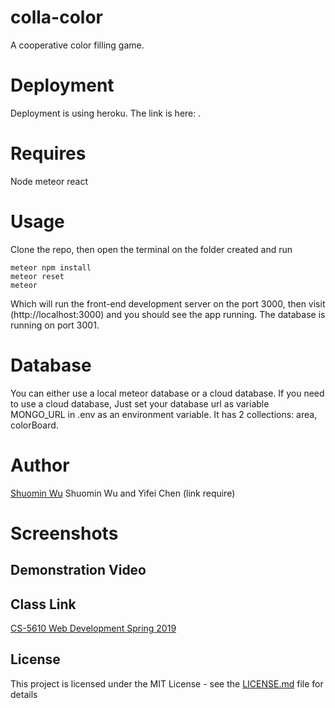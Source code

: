 # colla-color

A cooperative color filling game.

# Deployment

Deployment is using heroku. The link is here: .

# Requires

Node
meteor
react

# Usage

Clone the repo, then open the terminal on the folder created and run

```
meteor npm install
meteor reset
meteor
```


Which will run the front-end development server on the port 3000, then visit (http://localhost:3000) and you should see the app running. The database is running on port 3001.

# Database

You can either use a local meteor database or a cloud database. If you need to use a cloud database, Just set your database url as variable MONGO_URL in .env as an environment variable. It has 2 collections: area, colorBoard.


# Author
[Shuomin Wu](https://simonwux.github.io/)
Shuomin Wu and Yifei Chen (link require)

# Screenshots

## Demonstration Video


## Class Link
[CS-5610 Web Development Spring 2019](http://johnguerra.co/classes/webDevelopment_spring_2019/)

## License

This project is licensed under the MIT License - see the [LICENSE.md](LICENSE.md) file for details

